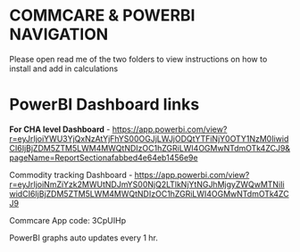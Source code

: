 # COMMCARE & POWERBI NAVIGATION
Please open read me of the two folders to view instructions on how to install and add in calculations

# PowerBI Dashboard links

**For CHA level Dashboard** - https://app.powerbi.com/view?r=eyJrIjoiYWU3YjQxNzAtYjFhYS00OGJjLWJjODQtYTFiNjY0OTY1NzM0IiwidCI6IjBjZDM5ZTM5LWM4MWQtNDIzOC1hZGRiLWI4OGMwNTdmOTk4ZCJ9&pageName=ReportSectionafabbed4e64eb1456e9e

Commodity tracking Dashboard - https://app.powerbi.com/view?r=eyJrIjoiNmZiYzk2MWUtNDJmYS00NjQ2LTlkNjYtNGJhMjgyZWQwMTNiIiwidCI6IjBjZDM5ZTM5LWM4MWQtNDIzOC1hZGRiLWI4OGMwNTdmOTk4ZCJ9


Commcare App code: 3CpUIHp

PowerBI graphs auto updates every 1 hr.
